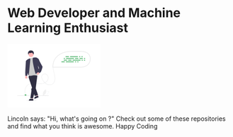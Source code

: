 # Web Developer and Machine Learning Enthusiast

![Tiprock network](https://github.com/tiprock-network/tiprock-network/blob/main/undraw_Source_code_re_wd9m-removebg-preview.png?raw=true)
<p>Lincoln says: "Hi, what's going on ?" Check out some of these repositories and find what you think is awesome. Happy Coding</p>




